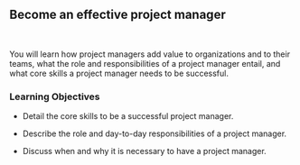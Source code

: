 ## Become an effective project manager 

<br>

You will learn how project managers add value to organizations and to their teams, what the role and responsibilities of a project manager entail, and what core skills a project manager needs to be successful.


### Learning Objectives

- Detail the core skills to be a successful project manager.

- Describe the role and day-to-day responsibilities of a project manager.

- Discuss when and why it is necessary to have a project manager.